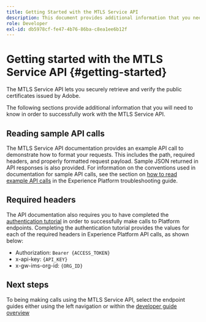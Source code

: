 ```yaml
---
title: Getting Started with the MTLS Service API
description: This document provides additional information that you need to know in order to successfully work with the MTLS API.
role: Developer
exl-id: db5978cf-fe47-4b76-86ba-c8ea1ee6b12f
---
```

# Getting started with the MTLS Service API {#getting-started}

The MTLS Service API lets you securely retrieve and verify the public certificates issued by Adobe.

The following sections provide additional information that you will need to know in order to successfully work with the MTLS Service API.

## Reading sample API calls

The MTLS Service API documentation provides an example API call to demonstrate how to format your requests. This includes the path, required headers, and properly formatted request payload. Sample JSON returned in API responses is also provided. For information on the conventions used in documentation for sample API calls, see the section on [how to read example API calls](../../landing/troubleshooting.md#how-do-i-format-an-api-request) in the Experience Platform troubleshooting guide.

## Required headers

The API documentation also requires you to have completed the [authentication tutorial](https://www.adobe.com/go/platform-api-authentication-en) in order to successfully make calls to Platform endpoints. Completing the authentication tutorial provides the values for each of the required headers in Experience Platform API calls, as shown below:

- Authorization: `Bearer {ACCESS_TOKEN}`
- x-api-key: `{API_KEY}`
- x-gw-ims-org-id: `{ORG_ID}`

## Next steps

To being making calls using the MTLS Service API, select the endpoint guides either using the left navigation or within the [developer guide overview](./overview.md)
